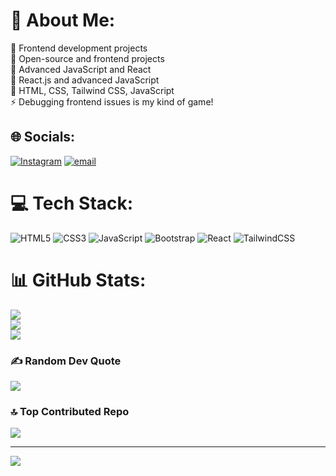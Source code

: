 # 💫 About Me:
🔭 Frontend development projects<br>👯 Open-source and frontend projects<br>🤝 Advanced JavaScript and React<br>🌱 React.js and advanced JavaScript<br>💬 HTML, CSS, Tailwind CSS, JavaScript<br>⚡ Debugging frontend issues is my kind of game!


## 🌐 Socials:
[![Instagram](https://img.shields.io/badge/Instagram-%23E4405F.svg?logo=Instagram&logoColor=white)](https://instagram.com/sahil_rajput.74)  [![email](https://img.shields.io/badge/Email-D14836?logo=gmail&logoColor=white)](mailto:karanrajput4580@gmail.com) 

# 💻 Tech Stack:
 ![HTML5](https://img.shields.io/badge/html5-%23E34F26.svg?style=for-the-badge&logo=html5&logoColor=white)  ![CSS3](https://img.shields.io/badge/css3-%231572B6.svg?style=for-the-badge&logo=css3&logoColor=white) ![JavaScript](https://img.shields.io/badge/javascript-%23323330.svg?style=for-the-badge&logo=javascript&logoColor=%23F7DF1E) ![Bootstrap](https://img.shields.io/badge/bootstrap-%238511FA.svg?style=for-the-badge&logo=bootstrap&logoColor=white) ![React](https://img.shields.io/badge/react-%2320232a.svg?style=for-the-badge&logo=react&logoColor=%2361DAFB) ![TailwindCSS](https://img.shields.io/badge/tailwindcss-%2338B2AC.svg?style=for-the-badge&logo=tailwind-css&logoColor=white)
# 📊 GitHub Stats:
![](https://github-readme-stats.vercel.app/api?username=SahilRajput47&theme=one_dark_pro&hide_border=false&include_all_commits=true&count_private=true)<br/>
![](https://github-readme-streak-stats.herokuapp.com/?user=SahilRajput47&theme=one_dark_pro&hide_border=false)<br/>
![](https://github-readme-stats.vercel.app/api/top-langs/?username=SahilRajput47&theme=one_dark_pro&hide_border=false&include_all_commits=true&count_private=true&layout=compact)

### ✍️ Random Dev Quote
![](https://quotes-github-readme.vercel.app/api?type=horizontal&theme=radical)

### 🔝 Top Contributed Repo
![](https://github-contributor-stats.vercel.app/api?username=SahilRajput47&limit=5&theme=one_dark_pro&combine_all_yearly_contributions=true)

---
[![](https://visitcount.itsvg.in/api?id=SahilRajput47&icon=0&color=0)](https://visitcount.itsvg.in)

<!-- Proudly created with GPRM ( https://gprm.itsvg.in ) -->
